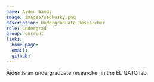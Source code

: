 ```yaml
---
name: Aiden Sands
image: images/sadhusky.png
description: Undergraduate Researcher
role: undergrad
group: current
links:
  home-page: 
  email: 
  github: 
---
```


Aiden is an undergraduate researcher in the EL GATO lab. 